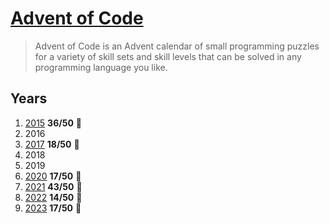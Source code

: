 # [Advent of Code]

> Advent of Code is an Advent calendar of small programming puzzles for a variety of skill sets and skill levels that can be solved in any programming language you like.

[advent of code]: https://adventofcode.com/about

## Years

1. [2015] **36/50** 🌟
1. 2016
1. [2017] **18/50** 🌟
1. 2018 
1. 2019
1. [2020] **17/50** 🌟
1. [2021] **43/50** 🌟
1. [2022] **14/50** 🌟
1. [2023] **17/50** 🌟

[2015]: ./2015
[2017]: ./2017
[2020]: ./2020
[2021]: ./2021
[2022]: ./2022
[2023]: ./2023
